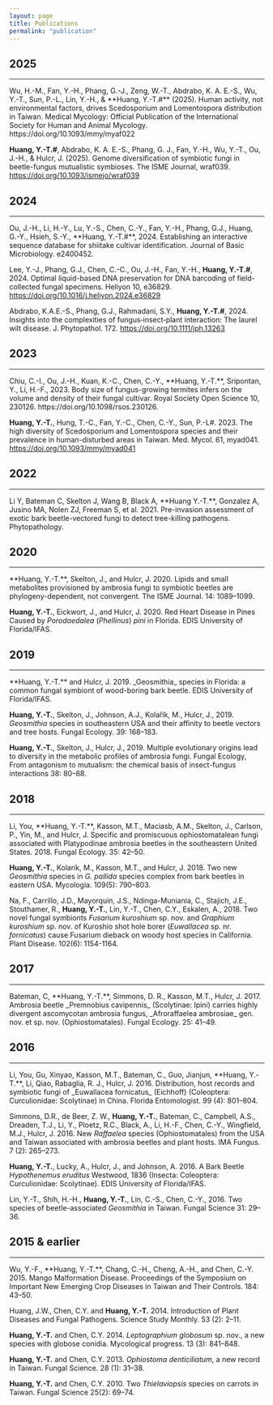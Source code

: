 ```yaml
---
layout: page
title: Publications
permalink: "publication"
---
```

## 2025
<hr>
Wu, H.-M., Fan, Y.-H., Phang, G.-J., Zeng, W.-T., Abdrabo, K. A. E.-S., Wu, Y.-T., Sun, P.-L., Lin, Y.-H., & **Huang, Y.-T.#** (2025). Human activity, not environmental factors, drives Scedosporium and Lomentospora distribution in Taiwan. Medical Mycology: Official Publication of the International Society for Human and Animal Mycology. https://doi.org/10.1093/mmy/myaf022 

**Huang, Y.-T.#**, Abdrabo, K. A. E.-S., Phang, G. J., Fan, Y.-H., Wu, Y.-T., Ou, J.-H., & Hulcr, J. (2025). Genome diversification of symbiotic fungi in beetle-fungus mutualistic symbioses. The ISME Journal, wraf039. https://doi.org/10.1093/ismejo/wraf039 

## 2024
<hr>
Ou, J.-H., Li, H.-Y., Lu, Y.-S., Chen, C.-Y., Fan, Y.-H., Phang, G.J., Huang, G.-Y., Hsieh, S.-Y., **Huang, Y.-T.#**, 2024. Establishing an interactive sequence database for shiitake cultivar identification. Journal of Basic Microbiology. e2400452.

Lee, Y.-J., Phang, G.J., Chen, C.-C., Ou, J.-H., Fan, Y.-H., **Huang, Y.-T.#**, 2024. Optimal liquid-based DNA preservation for DNA barcoding of field-collected fungal specimens. Heliyon 10, e36829. https://doi.org/10.1016/j.heliyon.2024.e36829

Abdrabo, K.A.E.-S., Phang, G.J., Rahmadani, S.Y., **Huang, Y.-T.#**, 2024. Insights into the complexities of fungus‐insect‐plant interaction: The laurel wilt disease. J. Phytopathol. 172. https://doi.org/10.1111/jph.13263

## 2023
<hr>
Chiu, C.-I., Ou, J.-H., Kuan, K.-C., Chen, C.-Y., **Huang, Y.-T.**, Sripontan, Y., Li, H.-F., 2023. Body size of fungus-growing termites infers on the volume and density of their fungal cultivar. Royal Society Open Science 10, 230126. https://doi.org/10.1098/rsos.230126.

**Huang, Y.-T.**, Hung, T.-C., Fan, Y.-C., Chen, C.-Y., Sun, P.-L#. 2023. The high diversity of Scedosporium and Lomentospora species and their prevalence in human-disturbed areas in Taiwan. Med. Mycol. 61, myad041. https://doi.org/10.1093/mmy/myad041

## 2022
<hr>
Li Y, Bateman C, Skelton J, Wang B, Black A, **Huang Y.-T.**, Gonzalez A, Jusino MA, Nolen ZJ, Freeman S, et al. 2021. Pre-invasion assessment of exotic bark beetle-vectored fungi to detect tree-killing pathogens. Phytopathology.<br>

## 2020
 <hr>
**Huang, Y.-T.**, Skelton, J., and Hulcr, J. 2020. Lipids and small metabolites provisioned by ambrosia fungi to symbiotic beetles are phylogeny-dependent, not convergent. The ISME Journal. 14: 1089–1099.<br>

**Huang, Y.-T.**, Eickwort, J., and Hulcr, J. 2020. Red Heart Disease in Pines Caused by _Porodaedalea_ (_Phellinus_) _pini_ in Florida. EDIS University of Florida/IFAS.<br>

## 2019
<hr>
**Huang, Y.-T.** and Hulcr, J. 2019. _Geosmithia_ species in Florida: a common fungal symbiont of wood-boring bark beetle. EDIS University of Florida/IFAS.<br>

**Huang, Y.-T.**, Skelton, J., Johnson, A.J., Kolařík, M., Hulcr, J., 2019. _Geosmithia_ species in southeastern USA and their affinity to beetle vectors and tree hosts. Fungal Ecology. 39: 168–183.<br>

**Huang, Y.-T.**, Skelton, J., Hulcr, J., 2019. Multiple evolutionary origins lead to diversity in the metabolic profiles of ambrosia fungi. Fungal Ecology, From antagonism to mutualism: the chemical basis of insect-fungus interactions 38: 80–88.<br>

## 2018
<hr>
Li, You, **Huang, Y.-T.**, Kasson, M.T., Maciasb, A.M., Skelton, J., Carlson, P., Yin, M., and Hulcr, J. Specific and promiscuous ophiostomatalean fungi associated with Platypodinae ambrosia beetles in the southeastern United States. 2018. Fungal Ecology. 35: 42–50.<br>

**Huang, Y.-T.**, Kolarik, M., Kasson, M.T., and Hulcr, J. 2018. Two new _Geosmithia_ species in _G. pallida_ species complex from bark beetles in eastern USA. Mycologia. 109(5): 790–803.<br>

Na, F., Carrillo, J.D., Mayorquin, J.S., Ndinga-Muniania, C., Stajich, J.E., Stouthamer, R., **Huang, Y.-T.**, Lin, Y.-T., Chen, C.Y., Eskalen, A., 2018. Two novel fungal symbionts _Fusarium kuroshium_ sp. nov. and _Graphium kuroshium_ sp. nov. of Kuroshio shot hole borer (_Euwallacea_ sp. nr. _fornicatus_) cause Fusarium dieback on woody host species in California. Plant Disease. 102(6): 1154-1164.<br>

## 2017
<hr>
Bateman, C, **Huang, Y.-T.**, Simmons, D. R., Kasson, M.T., Hulcr, J. 2017. Ambrosia beetle _Premnobius cavipennis_ (Scolytinae: Ipini) carries highly divergent ascomycotan ambrosia fungus, _Afroraffaelea ambrosiae_ gen. nov. et sp. nov. (Ophiostomatales). Fungal Ecology. 25: 41–49.<br>

## 2016
<hr>
Li, You, Gu, Xinyao, Kasson, M.T., Bateman, C., Guo, Jianjun, **Huang, Y.-T.**, Li, Qiao, Rabaglia, R. J., Hulcr, J. 2016. Distribution, host records and symbiotic fungi of _Euwallacea fornicatus_ (Eichhoff) (Coleoptera: Curculionidae: Scolytinae) in China. Florida Entomologist. 99 (4): 801–804.<br>

Simmons, D.R., de Beer, Z. W., **Huang, Y.-T.**, Bateman, C., Campbell, A.S., Dreaden, T.J., Li, Y., Ploetz, R.C., Black, A., Li, H.-F., Chen, C.-Y., Wingfield, 
M.J., Hulcr, J. 2016. New _Raffaelea_ species (Ophiostomatales) from the USA and Taiwan associated with ambrosia beetles and plant hosts. IMA Fungus. 7 (2): 265–273.<br>

**Huang, Y.-T.**, Lucky, A., Hulcr, J., and Johnson, A. 2016. A Bark Beetle _Hypothenemus eruditus_ Westwood, 1836 (Insecta: Coleoptera: Curculionidae: Scolytinae). EDIS University of Florida/IFAS.<br>

Lin, Y.-T., Shih, H.-H., **Huang, Y.-T.**, Lin, C.-S., Chen, C.-Y., 2016. Two species of beetle-associated _Geosmithia_ in Taiwan. Fungal Science 31: 29–36.

## 2015 & earlier
<hr>
Wu, Y.-F., **Huang, Y.-T.**, Chang, C.-H., Cheng, A.-H., and Chen, C.-Y. 2015. Mango Malformation Disease. Proceedings of the Symposium on Important New Emerging Crop Diseases in Taiwan and Their Controls. 184: 43–50.<br>

Huang, J.W., Chen, C.Y. and **Huang, Y.-T.** 2014. Introduction of Plant Diseases and Fungal Pathogens. Science Study Monthly. 53 (2): 2–11.<br>

**Huang, Y.-T.** and Chen, C.Y. 2014. _Leptographium globosum_ sp. nov., a new species with globose conidia. Mycological progress. 13 (3): 841–848.<br>

**Huang, Y.-T.** and Chen, C.Y. 2013. _Ophiostoma denticiliatum_, a new record in Taiwan. Fungal Science. 28 (1): 31–38.<br>

**Huang, Y.-T.** and Chen, C.Y. 2010. Two _Thielaviopsis_ species on carrots in Taiwan. Fungal Science 25(2): 69–74.<br>
